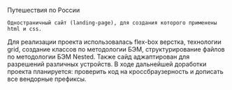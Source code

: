 Путешествия по России

	Одностраничный сайт (landing-page), для создания которого применены html и css.
Для реализации проекта использовалась flex-box верстка, технологии grid, создание классов по методологии БЭМ, структурирование файлов по методологии БЭМ Nested. Также сайд аджаптирован для разрешений различных устройств.
	В ходе дальнейшей доработки проекта планируется: проверить код на кроссбраузерность и дописать все вендорные префиксы.